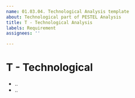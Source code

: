 ```yaml
---
name: 01.03.04. Technological Analysis template
about: Technological part of PESTEL Analysis
title: T - Technological Analysis
labels: Requirement
assignees: ''

---
```


# T - Technological

- ..
- ..
